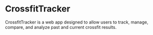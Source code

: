 # CrossfitTracker
CrossfitTracker is a web app designed to allow users to track, manage, compare, and analyze past and current crossfit results.
